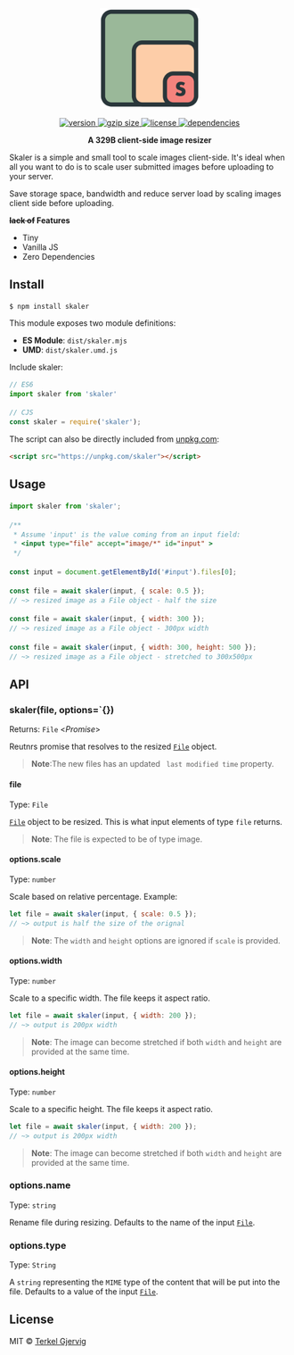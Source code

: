 <p align="center">
  <img src="skaler.png" alt="skaler" width="180" />
</p>

<p align="center">
  <a href="https://npmjs.org/package/skaler">
    <img src="https://badgen.now.sh/npm/v/skaler" alt="version" />
  </a>
  <a href="https://unpkg.com/skaler">
    <img src="http://img.badgesize.io/https://unpkg.com/skaler/dist/skaler.mjs?compression=gzip" alt="gzip size" />
  </a>
  <a href="https://github.com/terkelg/skaler/blob/master/LICENSE">
    <img src="https://img.shields.io/npm/l/skaler.svg" alt="license" />
  </a>
  <a href="https://github.com/terkelg/skaler/blob/master/package.json">
    <img src="https://img.shields.io/badge/dependencies-none-ff69b4.svg" alt="dependencies" />
  </a>
</p>

<p align="center"><b>A 329B client-side image resizer</b></p>

Skaler is a simple and small tool to scale images client-side.
It's ideal when all you want to do is to scale user submitted images before uploading to your server.

Save storage space, bandwidth and reduce server load by scaling images client side before uploading.

**~~lack of~~ Features**
- Tiny
- Vanilla JS
- Zero Dependencies


## Install

```
$ npm install skaler
```

This module exposes two module definitions:

* **ES Module**: `dist/skaler.mjs`
* **UMD**: `dist/skaler.umd.js`

Include skaler:
```js
// ES6
import skaler from 'skaler'

// CJS
const skaler = require('skaler');
```

The script can also be directly included from [unpkg.com](https://unpkg.com):
```html
<script src="https://unpkg.com/skaler"></script>
```


## Usage

```js
import skaler from 'skaler';

/**
 * Assume 'input' is the value coming from an input field:
 * <input type="file" accept="image/*" id="input" >
 */

const input = document.getElementById('#input').files[0];

const file = await skaler(input, { scale: 0.5 });
// ~> resized image as a File object - half the size

const file = await skaler(input, { width: 300 });
// ~> resized image as a File object - 300px width

const file = await skaler(input, { width: 300, height: 500 });
// ~> resized image as a File object - stretched to 300x500px

```


## API

### skaler(file, options=`{})
Returns: `File` <_Promise_>

Reutnrs promise that resolves to the resized [`File`](https://developer.mozilla.org/en-US/docs/Web/API/File) object.

> **Note**:The new files has an updated ` last modified time` property.

#### file
Type: `File`

[`File`](https://developer.mozilla.org/en-US/docs/Web/API/File) object to be resized.
This is what input elements of type `file` returns.

> **Note**: The file is expected to be of type image.

#### options.scale
Type: `number`<br>

Scale based on relative percentage. Example:
```js
let file = await skaler(input, { scale: 0.5 });
// ~> output is half the size of the orignal
```
> **Note**: The `width` and `height` options are ignored if `scale` is provided.

#### options.width
Type: `number`<br>

Scale to a specific width. The file keeps it aspect ratio.
```js
let file = await skaler(input, { width: 200 });
// ~> output is 200px width
```

> **Note**: The image can become stretched if both `width` and `height` are provided at the same time.

#### options.height
Type: `number`<br>

Scale to a specific height. The file keeps it aspect ratio.
```js
let file = await skaler(input, { width: 200 });
// ~> output is 200px width
```

> **Note**: The image can become stretched if both `width` and `height` are provided at the same time.

### options.name
Type: `string`<br>

Rename file during resizing. Defaults to the name of the input [`File`](https://developer.mozilla.org/en-US/docs/Web/API/File).

### options.type
Type: `String`<br>

A `string` representing the `MIME` type of the content that will be put into the file. Defaults to a value of the input [`File`](https://developer.mozilla.org/en-US/docs/Web/API/File).


## License

MIT © [Terkel Gjervig](https://terkel.com)
